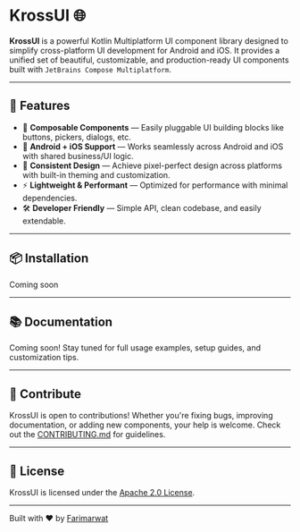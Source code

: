 # KrossUI 🌐

**KrossUI** is a powerful Kotlin Multiplatform UI component library designed to simplify cross-platform UI development for Android and iOS. It provides a unified set of beautiful, customizable, and production-ready UI components built with `JetBrains Compose Multiplatform`.

---

## 🚀 Features

- 🧩 **Composable Components** — Easily pluggable UI building blocks like buttons, pickers, dialogs, etc.
- 📱 **Android + iOS Support** — Works seamlessly across Android and iOS with shared business/UI logic.
- 🎨 **Consistent Design** — Achieve pixel-perfect design across platforms with built-in theming and customization.
- ⚡ **Lightweight & Performant** — Optimized for performance with minimal dependencies.
- 🛠️ **Developer Friendly** — Simple API, clean codebase, and easily extendable.

---

## 📦 Installation

Coming soon

---

## 📚 Documentation

Coming soon! Stay tuned for full usage examples, setup guides, and customization tips.

---

## 🙌 Contribute

KrossUI is open to contributions! Whether you're fixing bugs, improving documentation, or adding new components, your help is welcome. Check out the [CONTRIBUTING.md](CONTRIBUTING.md) for guidelines.

---

## 📄 License

KrossUI is licensed under the [Apache 2.0 License](LICENSE).

---

Built with ❤️ by [Farimarwat](https://github.com/farimarwat)
